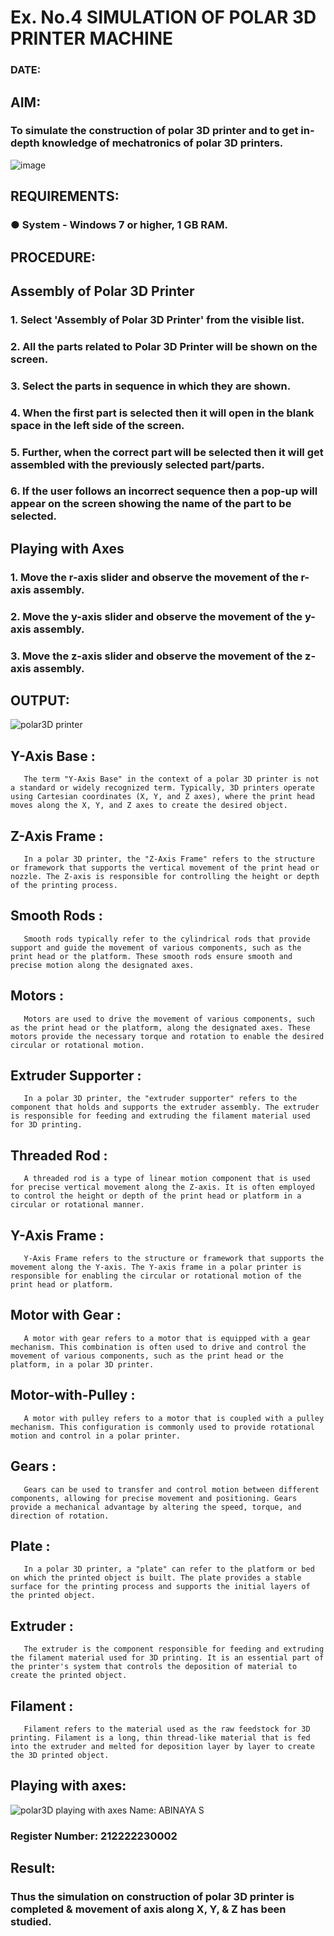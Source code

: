 # Ex. No.4 SIMULATION OF POLAR 3D PRINTER MACHINE

### DATE: 

## AIM:
### To simulate the construction of polar 3D printer and to get in-depth knowledge of mechatronics of polar 3D printers.

![image](https://github.com/Sellakumar1987/Ex.-No.-4---SIMULATION-OF-POLAR-3D-PRINTER-MACHINE/assets/113594316/b551f195-9877-49a2-99bb-a9efcfb3381a)

## REQUIREMENTS:
### ●	System - Windows 7 or higher, 1 GB RAM.

## PROCEDURE:

## Assembly of Polar 3D Printer
### 1.	Select 'Assembly of Polar 3D Printer' from the visible list.
### 2.	All the parts related to Polar 3D Printer will be shown on the screen.
### 3.	Select the parts in sequence in which they are shown.
### 4.	When the first part is selected then it will open in the blank space in the left side of the screen.
### 5.	Further, when the correct part will be selected then it will get assembled with the previously selected part/parts.
### 6.	If the user follows an incorrect sequence then a pop-up will appear on the screen showing the name of the part to be selected.

## Playing with Axes
### 1.	Move the r-axis slider and observe the movement of the r-axis assembly.
### 2.	Move the y-axis slider and observe the movement of the y-axis assembly.
### 3.	Move the z-axis slider and observe the movement of the z-axis assembly.

## OUTPUT:
![polar3D printer](https://github.com/abinayasangeetha/Ex.-No.-4---SIMULATION-OF-POLAR-3D-PRINTER-MACHINE/assets/119393675/f9cb01fb-2d72-4951-83d6-24eb8a938b6e)
## Y-Axis Base :
       The term "Y-Axis Base" in the context of a polar 3D printer is not a standard or widely recognized term. Typically, 3D printers operate using Cartesian coordinates (X, Y, and Z axes), where the print head moves along the X, Y, and Z axes to create the desired object.
## Z-Axis Frame :
       In a polar 3D printer, the "Z-Axis Frame" refers to the structure or framework that supports the vertical movement of the print head or nozzle. The Z-axis is responsible for controlling the height or depth of the printing process.
## Smooth Rods :
       Smooth rods typically refer to the cylindrical rods that provide support and guide the movement of various components, such as the print head or the platform. These smooth rods ensure smooth and precise motion along the designated axes.
## Motors :
       Motors are used to drive the movement of various components, such as the print head or the platform, along the designated axes. These motors provide the necessary torque and rotation to enable the desired circular or rotational motion.
## Extruder Supporter :
       In a polar 3D printer, the "extruder supporter" refers to the component that holds and supports the extruder assembly. The extruder is responsible for feeding and extruding the filament material used for 3D printing.
## Threaded Rod :
       A threaded rod is a type of linear motion component that is used for precise vertical movement along the Z-axis. It is often employed to control the height or depth of the print head or platform in a circular or rotational manner.
## Y-Axis Frame :
       Y-Axis Frame refers to the structure or framework that supports the movement along the Y-axis. The Y-axis frame in a polar printer is responsible for enabling the circular or rotational motion of the print head or platform.
## Motor with Gear :
       A motor with gear refers to a motor that is equipped with a gear mechanism. This combination is often used to drive and control the movement of various components, such as the print head or the platform, in a polar 3D printer.
## Motor-with-Pulley :
       A motor with pulley refers to a motor that is coupled with a pulley mechanism. This configuration is commonly used to provide rotational motion and control in a polar printer.
## Gears :
       Gears can be used to transfer and control motion between different components, allowing for precise movement and positioning. Gears provide a mechanical advantage by altering the speed, torque, and direction of rotation.
## Plate :
       In a polar 3D printer, a "plate" can refer to the platform or bed on which the printed object is built. The plate provides a stable surface for the printing process and supports the initial layers of the printed object.
## Extruder :
       The extruder is the component responsible for feeding and extruding the filament material used for 3D printing. It is an essential part of the printer's system that controls the deposition of material to create the printed object.
## Filament :
       Filament refers to the material used as the raw feedstock for 3D printing. Filament is a long, thin thread-like material that is fed into the extruder and melted for deposition layer by layer to create the 3D printed object.
## Playing with axes:
![polar3D playing with axes](https://github.com/abinayasangeetha/Ex.-No.-4---SIMULATION-OF-POLAR-3D-PRINTER-MACHINE/assets/119393675/badc67df-3758-45ef-8f1a-c5e44a8a91fe)
 Name: ABINAYA S
### Register Number: 212222230002

## Result: 
### Thus the simulation on construction of polar 3D printer is completed & movement of axis along X, Y, & Z has been studied.
